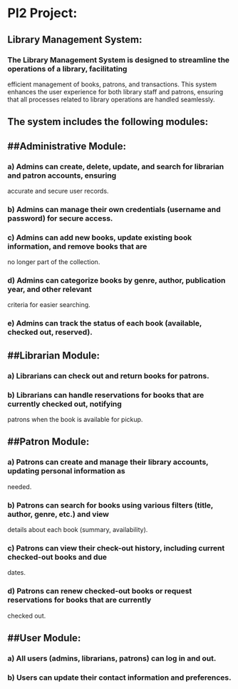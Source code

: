 # Pl2 Project: 
## Library Management System:
### The Library Management System is designed to streamline the operations of a library, facilitating 
 efficient management of books, patrons, and transactions. This system enhances the user 
 experience for both library staff and patrons, ensuring that all processes related to library 
 operations are handled seamlessly.
 ## The system includes the following modules:
## ##Administrative Module:
  ### a) Admins can create, delete, update, and search for librarian and patron accounts, ensuring 
accurate and secure user records.
 ### b) Admins can manage their own credentials (username and password) for secure access.
 ### c) Admins can add new books, update existing book information, and remove books that are 
no longer part of the collection.
 ### d) Admins can categorize books by genre, author, publication year, and other relevant 
criteria for easier searching.
 ### e) Admins can track the status of each book (available, checked out, reserved).
 ## ##Librarian Module:
 ### a) Librarians can check out and return books for patrons.
 ### b) Librarians can handle reservations for books that are currently checked out, notifying 
patrons when the book is available for pickup.
## ##Patron Module:
### a) Patrons can create and manage their library accounts, updating personal information as 
needed.
### b) Patrons can search for books using various filters (title, author, genre, etc.) and view 
details about each book (summary, availability).
### c) Patrons can view their check-out history, including current checked-out books and due 
dates.
### d) Patrons can renew checked-out books or request reservations for books that are currently 
checked out.
## ##User Module:
### a) All users (admins, librarians, patrons) can log in and out.
### b) Users can update their contact information and preferences.
